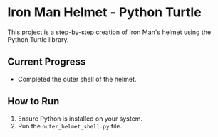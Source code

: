 # Iron Man Helmet - Python Turtle
This project is a step-by-step creation of Iron Man's helmet using the Python Turtle library.

## Current Progress
- Completed the outer shell of the helmet.

## How to Run
1. Ensure Python is installed on your system.
2. Run the `outer_helmet_shell.py` file.
